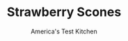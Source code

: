 ---
layout: ../../layouts/MarkdownPostLayout.astro
title: Strawberry Scones
author: America's Test Kitchen
pubDate: 2023-03-15
description: "This recipe re-creates a bake sale winner for a great summer strawberry snack."
image_url: https://res.cloudinary.com/hksqkdlah/image/upload/ar_1:1,c_fill,dpr_2.0,f_auto,fl_lossy.progressive.strip_profile,g_faces:auto,q_auto:low,w_344/4191_sfs-strawberryscone-lg-cc-319070
tags: ["Desserts or Baked Goods","Breakfast & Brunch","Quick Breads","Contest Recipes"]
calories: 2215
protein: 5
carbohydrates: 38
fats: 
fiber: 1
ingredients: ["2 , large eggs","1 tablespoon, heavy cream plus an additional 1/4 cup","1/4 cup, buttermilk","1 teaspoon, vanilla extract","2 cups (10 ounces), all-purpose flour, plus extra for dusting work surface","1/3 cup (2⅓ ounces) plus 1 tablespoon, sugar","2 teaspoons, baking powder","1/4 teaspoon, table salt","6 tablespoons, unsalted butter, cut into 1-inch pieces","2/3 cup, fresh strawberries, hulled and chopped"]
serves: 8
time: ""
instructions: ["Adjust oven rack to middle position and heat oven to 375 degrees. Line baking sheet with parchment paper. Beat 1 egg with 1 tablespoon cream in small bowl. Set aside. Whisk remaining egg, remaining 1/4 cup cream, buttermilk, and vanilla together in medium bowl.","Pulse flour, 1/3 cup sugar, baking powder, and salt in food processor until blended. Add butter and pulse into flour until mixture resembles coarse cornmeal, about ten 1-second pulses. Transfer mixture to large bowl and make well in center. Add buttermilk mixture and stir until batter forms moist clumps. Carefully stir in strawberries.","Transfer dough to lightly floured work surface and knead gently until dough comes together and is smooth, about 10 seconds. Pat dough into 7-inch circle about 1 inch thick. Using sharp knife, cut circle into 8 wedges. With pastry brush, remove excess flour from wedges. Transfer wedges to prepared baking sheet, brush tops with egg and cream glaze, and sprinkle with remaining 1 tablespoon sugar.","Bake until lightly browned and toothpick inserted in center of scones comes out with a few crumbs attached, about 15 minutes. Transfer scones to wire rack. Serve warm or at room temperature. (Cooled scones can be stored in airtight container for up to 2 days.)"]
nutrition: ["91 mg Potassium","190 mg Phosphorus","111 mg Calcium","2 mg Iron","12 mg Magnesium","198 mg Sodium","10 g Fat","2 mg Niacin (B3)","2 g Monounsaturated","7 mg Vitamin C","72 mg Cholesterol","6 g Saturated","1 g Fiber","54 µg Folic acid","19 µg Folate (food)","11 g Sugars","1 µg Vitamin K","35 g Water","38 g Carbs","112 µg Folate equivalent (total)","5 g Protein","101 µg Vitamin A","276 kcal Energy","9 g Sugars, added","2215 calories"]
notes: "Serve with a dollop of clotted cream (and a cup of tea, of course) for an elegant afternoon snack. For tender scones, avoid overhandling the dough."
---